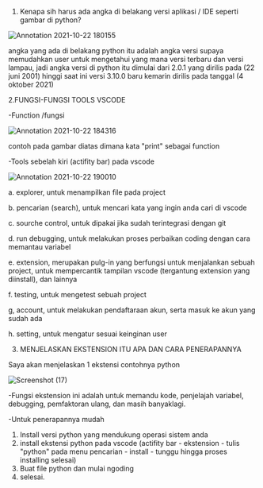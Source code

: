 1. Kenapa sih harus ada angka di belakang versi aplikasi / IDE seperti gambar di python?

![Annotation 2021-10-22 180155](https://user-images.githubusercontent.com/92988781/138536446-f99ed3e5-b014-4b21-ad96-d915bbbb5c8e.png)

angka yang ada di belakang python itu adalah angka versi supaya memudahkan user untuk mengetahui yang mana versi terbaru dan versi lampau, 
jadi angka versi di python itu dimulai dari 2.0.1 yang dirilis pada (22 juni 2001) hinggi saat ini versi 3.10.0 baru kemarin dirilis pada tanggal (4 oktober 2021)


2.FUNGSI-FUNGSI TOOLS VSCODE

-Function /fungsi

![Annotation 2021-10-22 184316](https://user-images.githubusercontent.com/92988781/138538041-6c51fa71-a851-4a5c-b98c-9bfd62126c31.png)

contoh pada gambar diatas dimana kata "print" sebagai function


-Tools sebelah kiri (actifity bar) pada vscode

![Annotation 2021-10-22 190010](https://user-images.githubusercontent.com/92988781/138538657-7737ed8f-dc7f-4fd6-8862-e094062922b3.png)

a.  explorer, untuk menampilkan file pada project 

b.  pencarian (search), untuk mencari kata yang ingin anda cari di vscode

c.  sourche control, untuk dipakai jika sudah terintegrasi dengan git

d.  run debugging, untuk melakukan proses perbaikan coding dengan cara memantau variabel

e.  extension, merupakan pulg-in yang berfungsi untuk menjalankan sebuah project, untuk mempercantik tampilan vscode (tergantung extension yang diinstall), dan lainnya

f.  testing, untuk mengetest sebuah project

g,  account, untuk melakukan pendaftaraan akun, serta masuk ke akun yang sudah ada

h.  setting, untuk mengatur sesuai keinginan user




3. MENJELASKAN EKSTENSION ITU APA DAN CARA PENERAPANNYA


Saya akan menjelaskan 1 ekstensi contohnya python

![Screenshot (17)](https://user-images.githubusercontent.com/92988781/138539964-68c08c1c-8d18-4842-9b66-83925765056e.png)

-Fungsi ekstension ini adalah untuk memandu kode, penjelajah variabel, debugging, pemfaktoran ulang, dan masih banyaklagi.

-Untuk penerapannya mudah
1. Install versi python yang mendukung operasi sistem anda
2. install ekstensi python pada vscode (actifity bar - ekstension - tulis "python" pada menu pencarian - install - tunggu hingga proses installing selesai)
3. Buat file python dan mulai ngoding
4. selesai.

